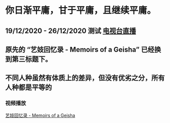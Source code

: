 # 你日渐平庸，甘于平庸，且继续平庸。

## 19/12/2020 - 26/12/2020 测试 [电视台直播](https://mediateeee.github.io/videos/Live.html)
## 原先的 “艺妓回忆录 - Memoirs of a Geisha” 已经换到第三标题下。

## 不同人种虽然有体质上的差异，但没有优劣之分，所有人种都是平等的

### 视频播放
[艺妓回忆录 - Memoirs of a Geisha](https://mediateeee.github.io/videos/Memoirs-of-a-Geisha.html)
